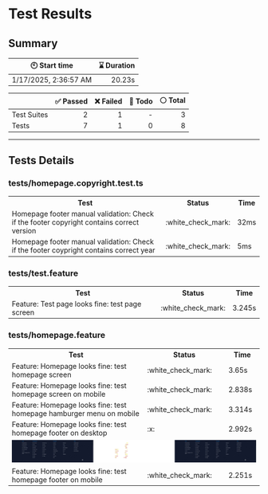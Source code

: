 # Test Results
  ## Summary
  
| :clock10: Start time | :hourglass: Duration |
| --- | ---: |
|1/17/2025, 2:36:57 AM|20.23s|

| | :white_check_mark: Passed | :x: Failed | :construction: Todo | :white_circle: Total |
| --- | ---: | ---: | ---:| ---: |
|Test Suites|2|1|-|3|
|Tests|7|1|0|8|



  ---
  ## Tests Details
  ### tests/homepage.copyright.test.ts
<table>
<tr><th>Test</th><th>Status</th><th>Time</th></tr>
<tr><td>Homepage footer manual validation: Check if the footer copyright contains correct version</td><td>:white_check_mark:</td><td>32ms</td></tr>
<tr><td>Homepage footer manual validation: Check if the footer coypright contains correct year</td><td>:white_check_mark:</td><td>5ms</td></tr>
</table>

### tests/test.feature
<table>
<tr><th>Test</th><th>Status</th><th>Time</th></tr>
<tr><td>Feature: Test page looks fine: test page screen</td><td>:white_check_mark:</td><td>3.245s</td></tr>
</table>

### tests/homepage.feature
<table>
<tr><th>Test</th><th>Status</th><th>Time</th></tr>
<tr><td>Feature: Homepage looks fine: test homepage screen</td><td>:white_check_mark:</td><td>3.65s</td></tr>
<tr><td>Feature: Homepage looks fine: test homepage screen on mobile</td><td>:white_check_mark:</td><td>2.838s</td></tr>
<tr><td>Feature: Homepage looks fine: test homepage hamburger menu on mobile</td><td>:white_check_mark:</td><td>3.314s</td></tr>
<tr><td>Feature: Homepage looks fine: test homepage footer on desktop</td><td>:x:</td><td>2.992s</td></tr>
<tr><td colspan="3"><img src="homepage.feature/feature-homepage-looks-fine-test-homepage-footer-on-desktop-diff.jpg" alt="Test Diff feature-homepage-looks-fine-test-homepage-footer-on-desktop-diff.jpg"/></td></tr><tr><td>Feature: Homepage looks fine: test homepage footer on mobile</td><td>:white_check_mark:</td><td>2.251s</td></tr>
</table>


